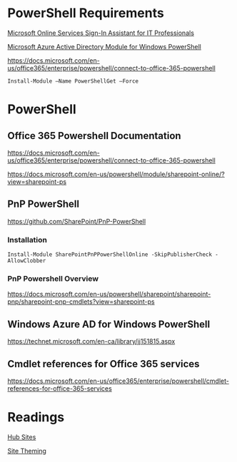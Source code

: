 # PowerShell Requirements

[Microsoft Online Services Sign-In Assistant for IT Professionals](https://www.microsoft.com/en-us/download/confirmation.aspx?id=41950)

[Microsoft Azure Active Directory Module for Windows PowerShell](https://connect.microsoft.com/site1164/Downloads/DownloadDetails.aspx?DownloadID=59185)

https://docs.microsoft.com/en-us/office365/enterprise/powershell/connect-to-office-365-powershell

```
Install-Module –Name PowerShellGet –Force
```

# PowerShell

## Office 365 Powershell Documentation

https://docs.microsoft.com/en-us/office365/enterprise/powershell/connect-to-office-365-powershell

https://docs.microsoft.com/en-us/powershell/module/sharepoint-online/?view=sharepoint-ps

## PnP PowerShell

https://github.com/SharePoint/PnP-PowerShell

### Installation

```
Install-Module SharePointPnPPowerShellOnline -SkipPublisherCheck -AllowClobber

```

### PnP Powershell Overview

https://docs.microsoft.com/en-us/powershell/sharepoint/sharepoint-pnp/sharepoint-pnp-cmdlets?view=sharepoint-ps

## Windows Azure AD for Windows PowerShell

https://technet.microsoft.com/en-ca/library/jj151815.aspx

## Cmdlet references for Office 365 services

https://docs.microsoft.com/en-us/office365/enterprise/powershell/cmdlet-references-for-office-365-services

# Readings

[Hub Sites](https://docs.microsoft.com/en-us/sharepoint/dev/features/hub-site/hub-site-overview)

[Site Theming](https://docs.microsoft.com/en-us/sharepoint/dev/declarative-customization/site-theming/sharepoint-site-theming-overview)